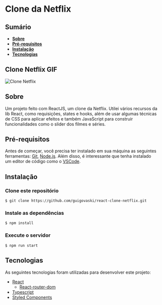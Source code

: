 # Clone da Netflix

## Sumário

- **[Sobre](#sobre)**
- **[Pré-requisitos](#pré-requisitos)**
- **[Instalação](#instalação)**
- **[Tecnologias](#tecnologias)**

## Clone Netflix GIF

![Clone Netflix](.github/assets/clone-netflix.gif)

## Sobre

Um projeto feito com ReactJS, um clone da Netflix. Utilei vários recursos da lib React, como requisições, states e hooks, além de usar algumas técnicas de CSS para aplicar efeitos e também JavaScript para construir funcionalidades como o slider dos filmes e séries.

## Pré-requisitos
Antes de começar, você precisa ter instalado em sua máquina as seguintes ferramentas:
[Git](https://git-scm.com), [Node.js](https://nodejs.org/en/).
Além disso, é interessante que tenha instalado um editor de código como o [VSCode](https://code.visualstudio.com/).

## Instalação

### Clone este repositório
`$ git clone https://github.com/guigovaski/react-clone-netflix.git`

### Instale as dependências
`$ npm install`

### Execute o servidor
`$ npm run start`

## Tecnologias
As seguintes tecnologias foram utilizadas para desenvolver este projeto:
- [React](https://pt-br.reactjs.org/)
    - [React-router-dom](https://v5.reactrouter.com/)
- [Typescript](https://www.typescriptlang.org/)
- [Styled Components](https://styled-components.com/)